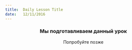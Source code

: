 ```yaml
---
title:  Daily Lesson Title
date:   12/11/2016
---
```


### <center>Мы подготавливаем данный урок</center> 

 <center>Попробуйте позже</center>